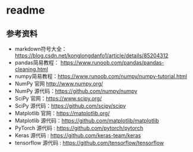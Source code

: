 # readme


## 参考资料

- markdown符号大全：https://blog.csdn.net/konglongdanfo1/article/details/85204312
- pandas简易教程： https://www.runoob.com/pandas/pandas-cleaning.html
- numpy简易教程：https://www.runoob.com/numpy/numpy-tutorial.html
- NumPy 官网 http://www.numpy.org/
- NumPy 源代码：https://github.com/numpy/numpy
- SciPy 官网：https://www.scipy.org/
- SciPy 源代码：https://github.com/scipy/scipy
- Matplotlib 官网：https://matplotlib.org/
- Matplotlib 源代码：https://github.com/matplotlib/matplotlib
- PyTorch 源代码 : https://github.com/pytorch/pytorch
- Keras 源代码 : https://github.com/keras-team/keras
- tensorflow 源代码 : https://github.com/tensorflow/tensorflow

